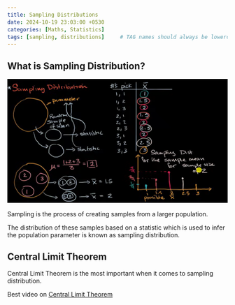 ```yaml
---
title: Sampling Distributions
date: 2024-10-19 23:03:00 +0530
categories: [Maths, Statistics]
tags: [sampling, distributions]     # TAG names should always be lowercase
---
```


## What is Sampling Distribution?

![assets\images\notes\Screenshot (427).png](<../../../assets/images/notes/Screenshot (427).png>)

Sampling is the process of creating samples from a larger population. 

The distribution of these samples based on a statistic which is used to infer the population parameter is known as sampling distribution.

## Central Limit Theorem
Central Limit Theorem is the most important when it comes to sampling distribution.

Best video on [Central Limit Theorem](https://www.youtube.com/watch?v=zeJD6dqJ5lo)

